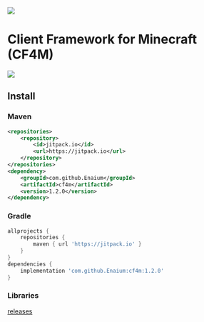 
![](https://enaium.github.io/cf4m/hero.png)

# Client Framework for Minecraft (CF4M)

[![](https://jitpack.io/v/Enaium/cf4m.svg)](https://jitpack.io/#Enaium/cf4m)

## Install

### Maven

```xml
<repositories>
	<repository>
		<id>jitpack.io</id>
		<url>https://jitpack.io</url>
	</repository>
</repositories>
<dependency>
	<groupId>com.github.Enaium</groupId>
	<artifactId>cf4m</artifactId>
	<version>1.2.0</version>
</dependency>
```

### Gradle

```groovy
allprojects {
	repositories {
		maven { url 'https://jitpack.io' }
	}
}
dependencies {
	implementation 'com.github.Enaium:cf4m:1.2.0'
}    
```

### Libraries

[releases](https://github.com/Enaium/cf4m/releases)
 
